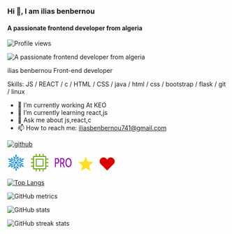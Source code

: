 ### Hi 👋, I am ilias benbernou
#### A passionate frontend developer from algeria



![Profile views](https://gpvc.arturio.dev/ilias2700)  



![A passionate frontend developer from algeria](https://firebasestorage.googleapis.com/v0/b/photo-dfa83.appspot.com/o/1TnycUN0o-A.jpg?alt=media&token=6c6a6503-8a27-43ad-9bb2-026222c01686)

ilias benbernou Front-end developer

Skills:  JS / REACT / c / HTML / CSS / java / html / css / bootstrap / flask / git / linux

- 🔭 I’m currently working At KEO 
- 🌱 I’m currently learning react,js 
- 💬 Ask me about js,react,c 
- 📫 How to reach me: iliasbenbernou741@gmail.com 


[<img src='https://cdn.jsdelivr.net/npm/simple-icons@3.0.1/icons/github.svg' alt='github' height='40'>](https://github.com/ilias2700)  

<a href='https://archiveprogram.github.com/'><img src='https://raw.githubusercontent.com/acervenky/animated-github-badges/master/assets/acbadge.gif' width='40' height='40'></a> <a href='https://docs.github.com/en/developers'><img src='https://raw.githubusercontent.com/acervenky/animated-github-badges/master/assets/devbadge.gif' width='40' height='40'></a> <a href='https://github.com/pricing'><img src='https://raw.githubusercontent.com/acervenky/animated-github-badges/master/assets/pro.gif' width='40' height='40'></a> <a href='https://stars.github.com/'><img src='https://raw.githubusercontent.com/acervenky/animated-github-badges/master/assets/starbadge.gif' width='35' height='35'></a> <a href='https://docs.github.com/en/github/supporting-the-open-source-community-with-github-sponsors'><img src='https://raw.githubusercontent.com/acervenky/animated-github-badges/master/assets/sponsorbadge.gif' width='35' height='35'></a> 

[![Top Langs](https://github-readme-stats.vercel.app/api/top-langs/?username=ilias2700)](https://github.com/anuraghazra/github-readme-stats)

![GitHub metrics](https://metrics.lecoq.io/ilias2700)  

![GitHub stats](https://github-readme-stats.vercel.app/api?username=ilias2700&show_icons=true&count_private=true)  



![GitHub streak stats](https://github-readme-streak-stats.herokuapp.com/?user=ilias2700)  

